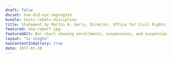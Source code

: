 ```yaml
--- 
draft: false
docset: how-did-nyc-segregate
bundle: tests-labels-discipline
title: Statement by Martin H. Gerry, Director, Office for Civil Rights, Department of Health, Education, and Welfare, excerpts
featured: hew-report.jpg
featuredAlt: Bar chart showing enrollments, suspensions, and suspension days by race
layout: "tc-single"
hasContentInGallery: true
date: 1977-01-18
--- 
```

